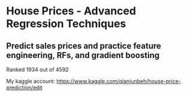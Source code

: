 # House Prices - Advanced Regression Techniques
## Predict sales prices and practice feature engineering, RFs, and gradient boosting

Ranked 1934 out of 4592

My kaggle account: https://www.kaggle.com/qianjunbeh/house-price-prediction/edit